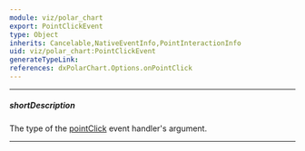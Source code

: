 ```yaml
---
module: viz/polar_chart
export: PointClickEvent
type: Object
inherits: Cancelable,NativeEventInfo,PointInteractionInfo
uid: viz/polar_chart:PointClickEvent
generateTypeLink: 
references: dxPolarChart.Options.onPointClick
---
```

---
##### shortDescription
The type of the [pointClick]({basewidgetpath}/Events/#pointClick) event handler's argument.

---
<!-- Description goes here -->